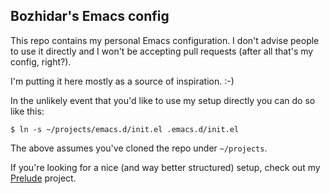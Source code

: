 ## Bozhidar's Emacs config

This repo contains my personal Emacs configuration. I don't advise
people to use it directly and I won't be accepting pull requests
(after all that's my config, right?).

I'm putting it here mostly as a source of inspiration. :-)

In the unlikely event that you'd like to use my setup directly you can do so like this:

``` shellsession
$ ln -s ~/projects/emacs.d/init.el .emacs.d/init.el
```

The above assumes you've cloned the repo under `~/projects`.

If you're looking for a nice (and way better structured) setup, check out
my [Prelude](https://github.com/bbatsov/prelude) project.
